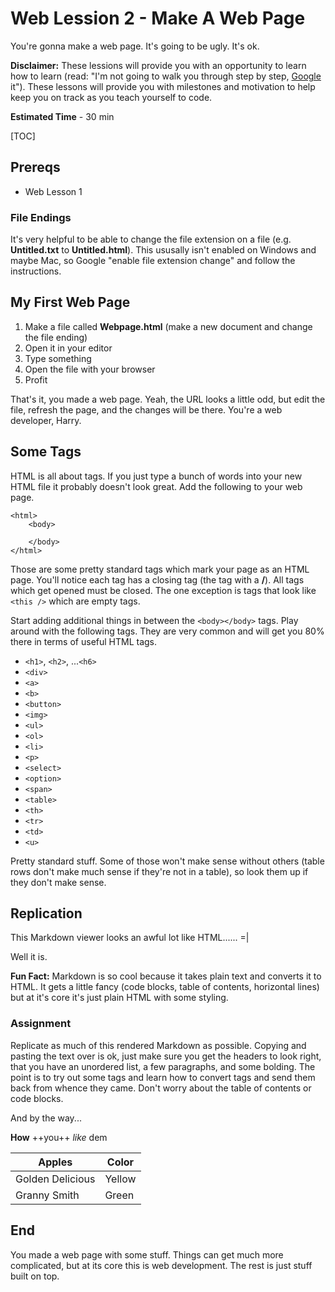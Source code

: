 Web Lession 2 - Make A Web Page
=========

You're gonna make a web page. It's going to be ugly. It's ok.

**Disclaimer:** These lessions will provide you with an opportunity to learn how to learn (read: "I'm not going to walk you through step by step, [Google](http://lmgtfy.com/?q=how+to+write+the+codez) it"). These lessons will provide you with milestones and motivation to help keep you on track as you teach yourself to code.

**Estimated Time** - 30 min

[TOC]

## Prereqs

- Web Lesson 1

### File Endings

It's very helpful to be able to change the file extension on a file (e.g. **Untitled.txt** to **Untitled.html**). This ususally isn't enabled on Windows and maybe Mac, so Google "enable file extension change" and follow the instructions.

## My First Web Page

1. Make a file called **Webpage.html** (make a new document and change the file ending)
2. Open it in your editor
3. Type something
4. Open the file with your browser
5. Profit

That's it, you made a web page. Yeah, the URL looks a little odd, but edit the file, refresh the page, and the changes will be there. You're a web developer, Harry.

## Some Tags

HTML is all about tags. If you just type a bunch of words into your new HTML file it probably doesn't look great. Add the following to your web page.

```
<html>
	<body>

	</body>
</html>
```

Those are some pretty standard tags which mark your page as an HTML page. You'll notice each tag has a closing tag (the tag with a **/**). All tags which get opened must be closed. The one exception is tags that look like `<this />` which are empty tags.

Start adding additional things in between the `<body></body>` tags. Play around with the following tags. They are very common and will get you 80% there in terms of useful HTML tags.

- `<h1>`, `<h2>`, ...`<h6>`
- `<div>`
- `<a>`
- `<b>`
- `<button>`
- `<img>`
- `<ul>`
- `<ol>`
- `<li>`
- `<p>`
- `<select>`
- `<option>`
- `<span>`
- `<table>`
- `<th>`
- `<tr>`
- `<td>`
- `<u>`

Pretty standard stuff. Some of those won't make sense without others (table rows don't make much sense if they're not in a table), so look them up if they don't make sense.

## Replication

This Markdown viewer looks an awful lot like HTML...... =|

Well it is.

**Fun Fact:** Markdown is so cool because it takes plain text and converts it to HTML. It gets a little fancy (code blocks, table of contents, horizontal lines) but at it's core it's just plain HTML with some styling.

### Assignment

Replicate as much of this rendered Markdown as possible. Copying and pasting the text over is ok, just make sure you get the headers to look right, that you have an unordered list, a few paragraphs, and some bolding. The point is to try out some tags and learn how to convert tags and send them back from whence they came. Don't worry about the table of contents or code blocks.

And by the way...

**How** ++you++ *like* dem

| Apples | Color |
|--------|--------|
| Golden Delicious | Yellow |
| Granny Smith | Green |

## End

You made a web page with some stuff. Things can get much more complicated, but at its core this is web development. The rest is just stuff built on top.